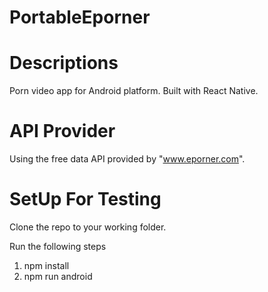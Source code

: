 # PortableEporner

# Descriptions 
Porn video app for Android platform.
Built with React Native.

# API Provider
Using the free data API provided by "www.eporner.com".

# SetUp For Testing
Clone the repo to your working folder.

Run the following steps
1. npm install 
2. npm run android
